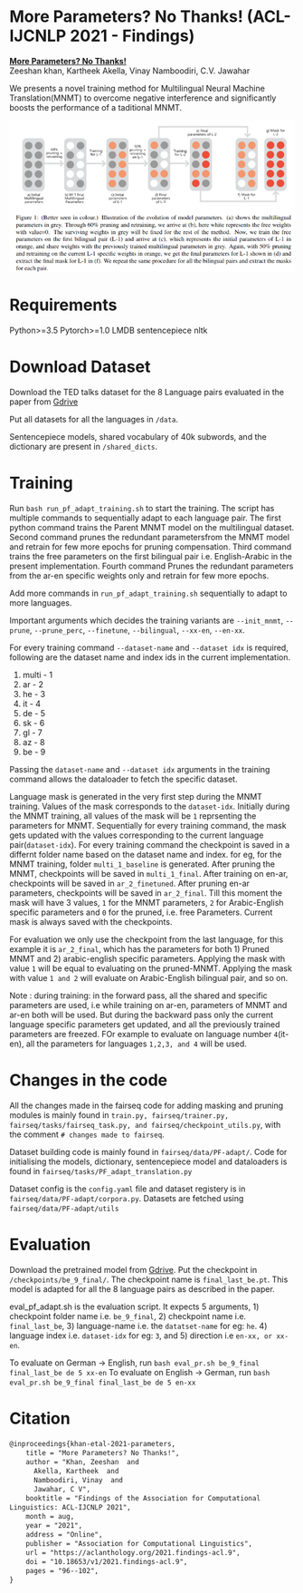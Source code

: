 # More Parameters? No Thanks! (ACL-IJCNLP 2021 - Findings)

**[More Parameters? No Thanks!](https://aclanthology.org/2021.findings-acl.9/)**<br>
Zeeshan khan, Kartheek Akella, Vinay Namboodiri, C.V. Jawahar

We presents a novel training method for Multilingual Neural Machine Translation(MNMT) to overcome negative interference and significantly boosts the performance of a taditional MNMT.

![](./media/PF-adaptation.png)

# Requirements

Python>=3.5
Pytorch>=1.0
LMDB
sentencepiece
nltk

# Download Dataset

Download the TED talks dataset for the 8 Language pairs evaluated in the paper from [Gdrive](https://drive.google.com/drive/folders/1hwZUH3IimynPz1XcDkMJxQSRT3IO_iAH?usp=sharing) 

Put all datasets for all the languages in `/data`. 

Sentencepiece models, shared vocabulary of 40k subwords, and the dictionary are present in `/shared_dicts`.


# Training

Run `bash run_pf_adapt_training.sh` to start the training. The script has multiple commands to sequentially adapt to each language pair. The first python command trains the Parent MNMT model on the multilingual dataset. Second command prunes the redundant parametersfrom the MNMT model and retrain for few more epochs for pruning compensation. Third command trains the free parameters on the first bilingual pair i.e. English-Arabic in the present implementation. Fourth command Prunes the redundant parameters from the ar-en specific weights only and retrain for few more epochs. 

Add more commands in `run_pf_adapt_training.sh` sequentially to adapt to more languages. 

Important arguments which decides the training variants are `--init_mnmt`, `--prune`, `--prune_perc`, `--finetune`, `--bilingual`, `--xx-en`, `--en-xx`.

For every training command `--dataset-name` and `--dataset idx` is required, following are the dataset name and index ids in the current implementation. 

1) multi - 1
2) ar - 2
3) he - 3
4) it - 4 
5) de - 5
6) sk - 6
7) gl - 7
8) az - 8
8) be - 9

Passing the  `dataset-name` and `--dataset idx` arguments in the training command allows the dataloader to fetch the specific dataset. 

Language mask is generated in the very first step during the MNMT training. Values of the mask corresponds to the `dataset-idx`. Initially during the MNMT training, all values of the mask will be `1` reprsenting the parameters for MNMT. Sequentially for every training command, the mask gets updated with the values corresponding to the current language pair(`dataset-idx`). For every training command the checkpoint is saved in a differnt folder name based on the dataset name and index. for eg, for the MNMT training, folder `multi_1_baseline` is generated. After pruning the MNMT, checkpoints will be saved in `multi_1_final`.  After training on en-ar, checkpoints will be saved in `ar_2_finetuned`. After pruning en-ar parameters, checkpoints will be saved in `ar_2_final`. Till this moment the mask will have 3 values, `1` for the MNMT parameters, `2` for Arabic-English specific parameters and `0` for the pruned, i.e. free Parameters. Current mask is always saved with the checkpoints.

For evaluation we only use the checkpoint from the last language, for this example it is `ar_2_final`, which has the parameters for both 1) Pruned MNMT and 2) arabic-english specific parameters. Applying the mask with value `1` will be equal to evaluating on the pruned-MNMT. Applying the mask with value `1 and 2` will evaluate on Arabic-English bilingual pair, and so on. 

Note : during training: in the forward pass, all the shared and specific parameters are used, i.e while training on ar-en, parameters of MNMT and ar-en both will be used. But during the backward pass only the current language specific parameters get updated, and all the previously trained parameters are freezed. FOr example to evaluate on language number `4`(it-en), all the parameters for languages `1,2,3, and 4` will be used.

# Changes in the code

All the changes made in the fairseq code for adding masking and pruning modules is mainly found in `train.py, fairseq/trainer.py, fairseq/tasks/fairseq_task.py, and fairseq/checkpoint_utils.py`, with the comment `# changes made to fairseq`.

Dataset building  code is mainly found in `fairseq/data/PF-adapt/`. Code for initialising the models, dictionary, sentencepiece model and dataloaders is found in `fairseq/tasks/PF_adapt_translation.py` 

Dataset config is the `config.yaml` file and dataset registery is in `fairseq/data/PF-adapt/corpora.py`. Datasets are fetched using `fairseq/data/PF-adapt/utils`

# Evaluation

Download the pretrained model from [Gdrive](https://drive.google.com/file/d/1YognInl2gv76E2BlOux-287Cs__p0UqO/view?usp=sharing). Put the checkpoint in `/checkpoints/be_9_final/`. The checkpoint name is `final_last_be.pt`. This model is adapted for all the 8 language pairs as described in the paper. 

eval_pf_adapt.sh is the evaluation script. It expects 5 arguments, 1) checkpoint folder name i.e. `be_9_final`, 2) checkpoint name i.e. `final_last_be`, 3) language-name i.e. the `datatset-name` for eg: `he`. 4) language index i.e. `dataset-idx` for eg: `3`, and 5) direction i.e `en-xx, or xx-en`. 

To evaluate on German -> English, run `bash eval_pr.sh be_9_final final_last_be de 5 xx-en`
To evaluate on English -> German, run `bash eval_pr.sh be_9_final final_last_be de 5 en-xx`    


# Citation
```
@inproceedings{khan-etal-2021-parameters,
    title = "More Parameters? No Thanks!",
    author = "Khan, Zeeshan  and
      Akella, Kartheek  and
      Namboodiri, Vinay  and
      Jawahar, C V",
    booktitle = "Findings of the Association for Computational Linguistics: ACL-IJCNLP 2021",
    month = aug,
    year = "2021",
    address = "Online",
    publisher = "Association for Computational Linguistics",
    url = "https://aclanthology.org/2021.findings-acl.9",
    doi = "10.18653/v1/2021.findings-acl.9",
    pages = "96--102",
}

```











